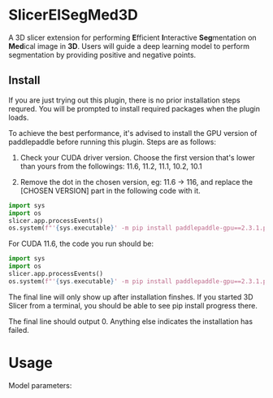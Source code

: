 # SlicerEISegMed3D

A 3D slicer extension for performing **E**fficient **I**nteractive **Seg**mentation on **Med**ical image in **3D**. Users will guide a deep learning model to perform segmentation by providing positive and negative points.

## Install

If you are just trying out this plugin, there is no prior installation steps requred. You will be prompted to install required packages when the plugin loads.

To achieve the best performance, it's advised to install the GPU version of paddlepaddle before running this plugin. Steps are as follows:

1. Check your CUDA driver version. Choose the first version that's lower than yours from the followings: 11.6, 11.2, 11.1, 10.2, 10.1

2. Remove the dot in the chosen version, eg: 11.6 -> 116, and replace the [CHOSEN VERSION] part in the following code with it.

```python
import sys
import os
slicer.app.processEvents()
os.system(f"'{sys.executable}' -m pip install paddlepaddle-gpu==2.3.1.post[CHOSEN VERSION] -f https://www.paddlepaddle.org.cn/whl/linux/mkl/avx/stable.html"))
```

For CUDA 11.6, the code you run should be:

```python
import sys
import os
slicer.app.processEvents()
os.system(f"'{sys.executable}' -m pip install paddlepaddle-gpu==2.3.1.post116 -f https://www.paddlepaddle.org.cn/whl/linux/mkl/avx/stable.html"))
```

The final line will only show up after installation finshes. If you started 3D Slicer from a terminal, you should be able to see pip install progress there.

The final line should output 0. Anything else indicates the installation has failed.

# Usage

Model parameters:
